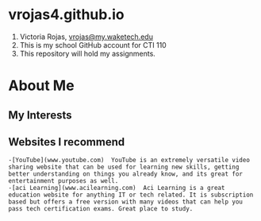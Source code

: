 # vrojas4.github.io

1. Victoria Rojas, vrojas@my.waketech.edu
2. This is my school GitHub account for CTI 110
3. This repository will hold my assignments.

# About Me
## My Interests
## Websites I recommend
	-[YouTube](www.youtube.com)  YouTube is an extremely versatile video sharing website that can be used for learning new skills, getting better understanding on things you already know, and its great for entertainment purposes as well.
	-[aci Learning](www.acilearning.com)  Aci Learning is a great education website for anything IT or tech related. It is subscription based but offers a free version with many videos that can help you pass tech certification exams. Great place to study.